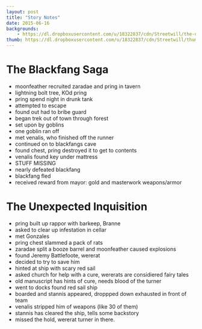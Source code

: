 ```yaml
---
layout: post
title: "Story Notes"
date: 2015-06-16
backgrounds:
    - https://dl.dropboxusercontent.com/u/18322837/cdn/Streetwill/the-desk.jpg
thumb: https://dl.dropboxusercontent.com/u/18322837/cdn/Streetwill/thumbs/coding.jpg
---
```


# The Blackfang Saga

- moonfeather recruited zaradae and pring in tavern
- lightning bolt tree, KOd pring
- pring spend night in drunk tank
- attempted to escape
- found out had to bribe guard
- began trek out of town through forest
- set upon by goblins
- one goblin ran off
- met venalis, who finished off the runner
- continued on to blackfangs cave
- found chest, pring destroyed it to get to contents
- venalis found key under mattress
- STUFF MISSING
- nearly defeated blackfang
- blackfang fled
- received reward from mayor: gold and masterwork weapons/armor

# The Unexpected Inquisition

- pring built up rappor with barkeep, Branne
- asked to clear up infestation in cellar
- met Gonzales
- pring chest slammed a pack of rats
- zaradae split a booze barrel and moonfeather caused explosions
- found Jeremy Battlefoote, wererat
- decided to try to save him
- hinted at ship with scary red sail
- asked church for help with a cure, wererats are considiered fairy tales
- old manuscript has hints of cure, needs blood of the turner
- went to docks found red sail ship
- boarded and stannis appeared, droppped down exhausted in front of team
- venalis stripped him of weapons (like 30 of them)
- stannis has cleared the ship, tells some backstory
- missed the hold, wererat turner in there.

